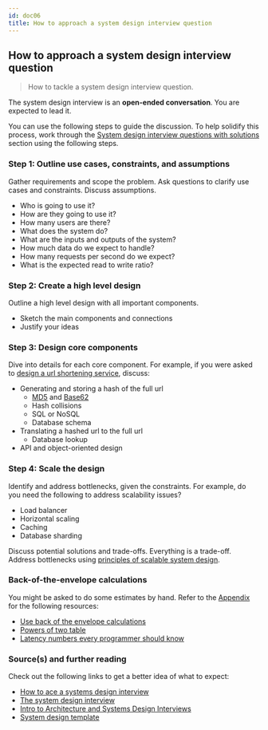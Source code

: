 ```yaml
---
id: doc06
title: How to approach a system design interview question
---
```

    
## How to approach a system design interview question

> How to tackle a system design interview question.

The system design interview is an **open-ended conversation**.  You are expected to lead it.

You can use the following steps to guide the discussion.  To help solidify this process, work through the [System design interview questions with solutions](#system-design-interview-questions-with-solutions) section using the following steps.

### Step 1: Outline use cases, constraints, and assumptions

Gather requirements and scope the problem.  Ask questions to clarify use cases and constraints.  Discuss assumptions.

-   Who is going to use it?
-   How are they going to use it?
-   How many users are there?
-   What does the system do?
-   What are the inputs and outputs of the system?
-   How much data do we expect to handle?
-   How many requests per second do we expect?
-   What is the expected read to write ratio?

### Step 2: Create a high level design

Outline a high level design with all important components.

-   Sketch the main components and connections
-   Justify your ideas

### Step 3: Design core components

Dive into details for each core component.  For example, if you were asked to [design a url shortening service](solutions/system_design/pastebin/README.md), discuss:

-   Generating and storing a hash of the full url
    -   [MD5](solutions/system_design/pastebin/README.md) and [Base62](solutions/system_design/pastebin/README.md)
    -   Hash collisions
    -   SQL or NoSQL
    -   Database schema
-   Translating a hashed url to the full url
    -   Database lookup
-   API and object-oriented design

### Step 4: Scale the design

Identify and address bottlenecks, given the constraints.  For example, do you need the following to address scalability issues?

-   Load balancer
-   Horizontal scaling
-   Caching
-   Database sharding

Discuss potential solutions and trade-offs.  Everything is a trade-off.  Address bottlenecks using [principles of scalable system design](#index-of-system-design-topics).

### Back-of-the-envelope calculations

You might be asked to do some estimates by hand.  Refer to the [Appendix](#appendix) for the following resources:

-   [Use back of the envelope calculations](http://highscalability.com/blog/2011/1/26/google-pro-tip-use-back-of-the-envelope-calculations-to-choo.html)
-   [Powers of two table](#powers-of-two-table)
-   [Latency numbers every programmer should know](#latency-numbers-every-programmer-should-know)

### Source(s) and further reading

Check out the following links to get a better idea of what to expect:

-   [How to ace a systems design interview](https://www.palantir.com/2011/10/how-to-rock-a-systems-design-interview/)
-   [The system design interview](http://www.hiredintech.com/system-design)
-   [Intro to Architecture and Systems Design Interviews](https://www.youtube.com/watch?v=ZgdS0EUmn70)
-   [System design template](https://leetcode.com/discuss/career/229177/My-System-Design-Template)
